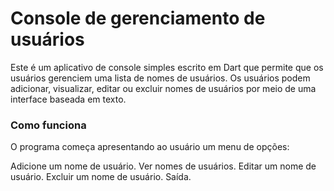 # Console de gerenciamento de usuários

Este é um aplicativo de console simples escrito em Dart que permite que os usuários gerenciem uma lista de nomes de usuários. 
Os usuários podem adicionar, visualizar, editar ou excluir nomes de usuários por meio de uma interface baseada em texto.

### Como funciona
O programa começa apresentando ao usuário um menu de opções:

Adicione um nome de usuário.
Ver nomes de usuários.
Editar um nome de usuário.
Excluir um nome de usuário.
Saída.
